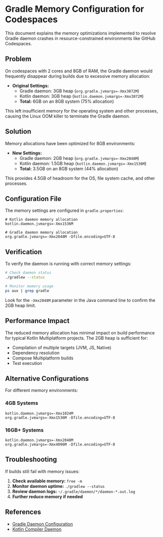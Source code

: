 # Gradle Memory Configuration for Codespaces

This document explains the memory optimizations implemented to resolve Gradle daemon crashes in resource-constrained environments like GitHub Codespaces.

## Problem

On codespaces with 2 cores and 8GB of RAM, the Gradle daemon would frequently disappear during builds due to excessive memory allocation:

- **Original Settings:**
  - Gradle daemon: 3GB heap (`org.gradle.jvmargs=-Xmx3072M`)
  - Kotlin daemon: 3GB heap (`kotlin.daemon.jvmargs=-Xmx3072M`)
  - **Total:** 6GB on an 8GB system (75% allocation)

This left insufficient memory for the operating system and other processes, causing the Linux OOM killer to terminate the Gradle daemon.

## Solution

Memory allocations have been optimized for 8GB environments:

- **New Settings:**
  - Gradle daemon: 2GB heap (`org.gradle.jvmargs=-Xmx2048M`)
  - Kotlin daemon: 1.5GB heap (`kotlin.daemon.jvmargs=-Xmx1536M`)
  - **Total:** 3.5GB on an 8GB system (44% allocation)

This provides 4.5GB of headroom for the OS, file system cache, and other processes.

## Configuration File

The memory settings are configured in `gradle.properties`:

```properties
# Kotlin daemon memory allocation
kotlin.daemon.jvmargs=-Xmx1536M

# Gradle daemon memory allocation  
org.gradle.jvmargs=-Xmx2048M -Dfile.encoding=UTF-8
```

## Verification

To verify the daemon is running with correct memory settings:

```bash
# Check daemon status
./gradlew --status

# Monitor memory usage
ps aux | grep gradle
```

Look for the `-Xmx2048M` parameter in the Java command line to confirm the 2GB heap limit.

## Performance Impact

The reduced memory allocation has minimal impact on build performance for typical Kotlin Multiplatform projects. The 2GB heap is sufficient for:

- Compilation of multiple targets (JVM, JS, Native)
- Dependency resolution
- Compose Multiplatform builds
- Test execution

## Alternative Configurations

For different memory environments:

### 4GB Systems
```properties
kotlin.daemon.jvmargs=-Xmx1024M
org.gradle.jvmargs=-Xmx1536M -Dfile.encoding=UTF-8
```

### 16GB+ Systems
```properties
kotlin.daemon.jvmargs=-Xmx2048M
org.gradle.jvmargs=-Xmx4096M -Dfile.encoding=UTF-8
```

## Troubleshooting

If builds still fail with memory issues:

1. **Check available memory:** `free -m`
2. **Monitor daemon uptime:** `./gradlew --status`
3. **Review daemon logs:** `~/.gradle/daemon/*/daemon-*.out.log`
4. **Further reduce memory if needed**

## References

- [Gradle Daemon Configuration](https://docs.gradle.org/current/userguide/gradle_daemon.html)
- [Kotlin Compiler Daemon](https://kotlinlang.org/docs/gradle-configure-project.html#gradle-daemon-arguments)